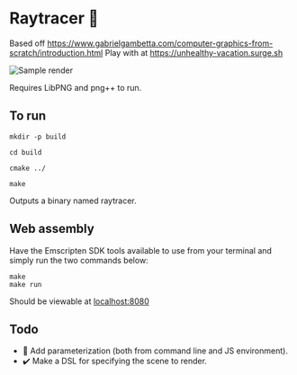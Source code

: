 # Raytracer 🔴

Based off https://www.gabrielgambetta.com/computer-graphics-from-scratch/introduction.html
Play with at https://unhealthy-vacation.surge.sh

![Sample render](https://user-images.githubusercontent.com/20323081/68098609-9974f900-fe8b-11e9-9ee7-ed1291d64993.png)

Requires LibPNG and png++ to run.

## To run
```
mkdir -p build

cd build

cmake ../

make
```
Outputs a binary named raytracer.

## Web assembly
Have the Emscripten SDK tools available to use from your terminal and simply run the two commands below: 
```
make
make run
```
Should be viewable at [localhost:8080](localhost:8080)

## Todo
- 🚧 Add parameterization (both from command line and JS environment).
- ✔️ Make a DSL for specifying the scene to render. 
